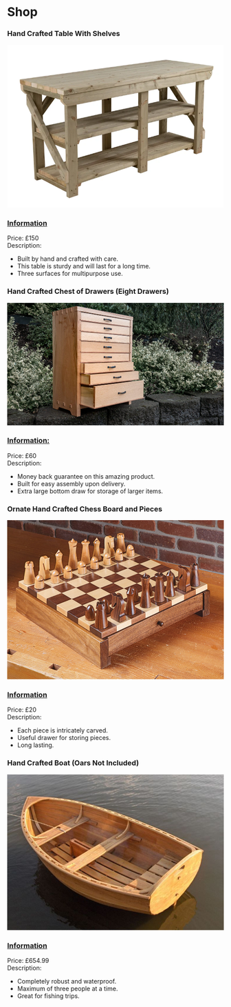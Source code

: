 # Shop 

### **Hand Crafted Table With Shelves**
![Table](images/table.png)
### <u>Information</u>
Price: £150 <br>
Description:
- Built by hand and crafted with care. 
- This table is sturdy and will last for a long time.
- Three surfaces for multipurpose use.

### **Hand Crafted Chest of Drawers (Eight Drawers)**
![Table](images/drawers.png)
### <u>Information:</u>
Price: £60 <br>
Description:
- Money back guarantee on this amazing product.
- Built for easy assembly upon delivery.
- Extra large bottom draw for storage of larger items.

### **Ornate Hand Crafted Chess Board and Pieces**
![Table](images/chess.png)
### <u>Information</u>
Price: £20 <br>
Description:
- Each piece is intricately carved.
- Useful drawer for storing pieces.
- Long lasting.

### **Hand Crafted Boat (Oars Not Included)**
![Table](images/boat.png)
### <u>Information</u>
Price: £654.99 <br>
Description:
- Completely robust and waterproof.
- Maximum of three people at a time.
- Great for fishing trips.